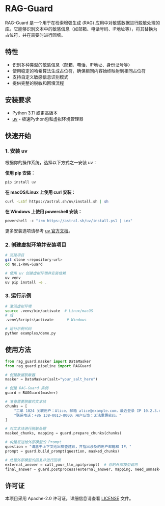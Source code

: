 # RAG-Guard

RAG-Guard 是一个用于在检索增强生成 (RAG) 应用中对敏感数据进行脱敏处理的库。它能够识别文本中的敏感信息（如邮箱、电话号码、IP地址等），将其替换为占位符，并在需要时进行回填。

## 特性

- 识别多种类型的敏感信息（邮箱、电话、IP地址、身份证号等）
- 使用稳定的哈希算法生成占位符，确保相同内容始终映射到相同占位符
- 支持自定义敏感信息识别模式
- 提供完整的脱敏和回填流程

## 安装要求

- Python 3.11 或更高版本
- [uv](https://github.com/astral-sh/uv) - 极速Python包和虚拟环境管理器

## 快速开始

### 1. 安装 uv

根据你的操作系统，选择以下方式之一安装 uv：

**使用 pip 安装：**
```bash
pip install uv
```

**在 macOS/Linux 上使用 curl 安装：**
```bash
curl -LsSf https://astral.sh/uv/install.sh | sh
```

**在 Windows 上使用 powershell 安装：**
```powershell
powershell -c "irm https://astral.sh/uv/install.ps1 | iex"
```

更多安装选项请参考 [uv 官方文档](https://docs.astral.sh/uv/)。

### 2. 创建虚拟环境并安装项目

```bash
# 克隆项目
git clone <repository-url>
cd No.1-RAG-Guard

# 使用 uv 创建虚拟环境并安装依赖
uv venv
uv pip install -e .
```

### 3. 运行示例

```bash
# 激活虚拟环境
source .venv/bin/activate  # Linux/macOS
# 或
.venv\Scripts\activate      # Windows

# 运行示例代码
python examples/demo.py
```

## 使用方法

```python
from rag_guard.masker import DataMasker
from rag_guard.pipeline import RAGGuard

# 创建数据脱敏器
masker = DataMasker(salt="your_salt_here")

# 创建 RAG-Guard 实例
guard = RAGGuard(masker)

# 准备需要脱敏的文本块
chunks = [
    "工单 1024 关联用户：Alice，邮箱 alice@example.com，最近登录 IP 10.2.3.4。",
    "联系电话：+86 138-0013-8000。用户反馈：无法重置密码。"
]

# 对文本块进行脱敏处理
masked_chunks, mapping = guard.prepare_chunks(chunks)

# 构建发送给外部模型的 Prompt
question = "请基于上下文给出排查建议，并指出涉及的用户邮箱和 IP。"
prompt = guard.build_prompt(question, masked_chunks)

# 处理外部模型的回复并进行回填
external_answer = call_your_llm_api(prompt)  # 你的外部模型调用
final_answer = guard.postprocess(external_answer, mapping, need_unmask=True)
```

## 许可证

本项目采用 Apache-2.0 许可证。详细信息请查看 [LICENSE](LICENSE) 文件。